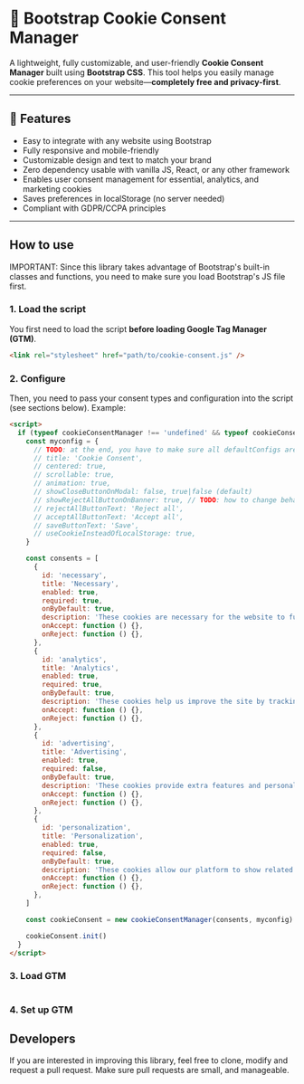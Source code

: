 # 🍪 Bootstrap Cookie Consent Manager

A lightweight, fully customizable, and user-friendly **Cookie Consent Manager** built using **Bootstrap CSS**. This tool helps you easily manage cookie preferences on your website—**completely free and privacy-first**.

---

## 🚀 Features

- Easy to integrate with any website using Bootstrap
- Fully responsive and mobile-friendly
- Customizable design and text to match your brand
- Zero dependency usable with vanilla JS, React, or any other framework
- Enables user consent management for essential, analytics, and marketing cookies
- Saves preferences in localStorage (no server needed)
- Compliant with GDPR/CCPA principles

---

## How to use

IMPORTANT: Since this library takes advantage of Bootstrap's built-in classes and functions, you need to make sure you load Bootstrap's JS file first.

### 1. Load the script

You first need to load the script **before loading Google Tag Manager (GTM)**.

```html
<link rel="stylesheet" href="path/to/cookie-consent.js" />
```

### 2. Configure

Then, you need to pass your consent types and configuration into the script (see sections below). Example:

```html
<script>
  if (typeof cookieConsentManager !== 'undefined' && typeof cookieConsentManager === 'function') {
    const myconfig = {
      // TODO: at the end, you have to make sure all defaultConfigs are here too
      // title: 'Cookie Consent',
      // centered: true,
      // scrollable: true,
      // animation: true,
      // showCloseButtonOnModal: false, true|false (default)
      // showRejectAllButtonOnBanner: true, // TODO: how to change behavior of this but maintain click handler?
      // rejectAllButtonText: 'Reject all',
      // acceptAllButtonText: 'Accept all',
      // saveButtonText: 'Save',
      // useCookieInsteadOfLocalStorage: true,
    }

    const consents = [
      {
        id: 'necessary',
        title: 'Necessary',
        enabled: true,
        required: true,
        onByDefault: true,
        description: 'These cookies are necessary for the website to function properly and <b>cannot be switched off</b>. They help with things like logging in and setting your privacy preferences.</p>',
        onAccept: function () {},
        onReject: function () {},
      },
      {
        id: 'analytics',
        title: 'Analytics',
        enabled: true,
        required: true,
        onByDefault: true,
        description: 'These cookies help us improve the site by tracking which pages are most popular and how visitors move around the site.',
        onAccept: function () {},
        onReject: function () {},
      },
      {
        id: 'advertising',
        title: 'Advertising',
        enabled: true,
        required: false,
        onByDefault: true,
        description: 'These cookies provide extra features and personalization to improve your experience. They may be set by us or by partners whose services we use.',
        onAccept: function () {},
        onReject: function () {},
      },
      {
        id: 'personalization',
        title: 'Personalization',
        enabled: true,
        required: false,
        onByDefault: true,
        description: 'These cookies allow our platform to show related and personalized content to improve your experience such as personalized recommendations or customized content based on your browsing history.',
        onAccept: function () {},
        onReject: function () {},
      },
    ]

    const cookieConsent = new cookieConsentManager(consents, myconfig)

    cookieConsent.init()
  }
</script>
```

### 3. Load GTM

```html

```

### 4. Set up GTM

## Developers

If you are interested in improving this library, feel free to clone, modify and request a pull request. Make sure pull requests are small, and manageable.
